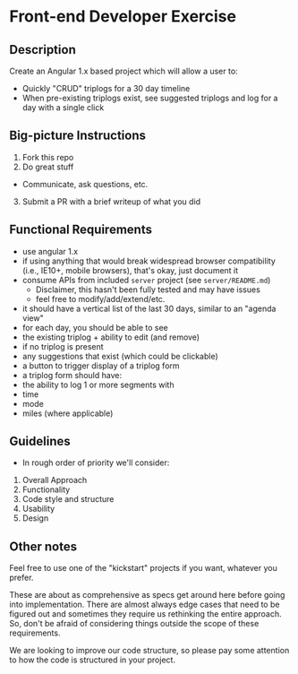 # Front-end Developer Exercise

## Description

Create an Angular 1.x based project which will allow a user to:
 - Quickly "CRUD" triplogs for a 30 day timeline
 - When pre-existing triplogs exist, see suggested triplogs and log for a day with a single click

## Big-picture Instructions 
 
 1. Fork this repo
 2. Do great stuff
  - Communicate, ask questions, etc.
 3. Submit a PR with a brief writeup of what you did

## Functional Requirements
 
 - use angular 1.x
  - if using anything that would break widespread browser compatibility (i.e., IE10+, mobile browsers), that's okay, just document it
 - consume APIs from included `server` project (see `server/README.md`)
   - Disclaimer, this hasn't been fully tested and may have issues
   - feel free to modify/add/extend/etc.
 - it should have a vertical list of the last 30 days, similar to an "agenda view"
 - for each day, you should be able to see
  - the existing triplog + ability to edit (and remove)
  - if no triplog is present
   - any suggestions that exist (which could be clickable)
   - a button to trigger display of a triplog form
 - a triplog form should have:
  - the ability to log 1 or more segments with
   - time
   - mode
   - miles (where applicable)

## Guidelines

 - In rough order of priority we'll consider:
  1. Overall Approach
  2. Functionality
  3. Code style and structure
  4. Usability
  5. Design
 
## Other notes

Feel free to use one of the "kickstart" projects if you want, whatever you prefer.

These are about as comprehensive as specs get around here before going into implementation. There are almost always edge cases that need to be figured out and sometimes they require us rethinking the entire approach. So, don't be afraid of considering things outside the scope of these requirements.

We are looking to improve our code structure, so please pay some attention to how the code is structured in your project.